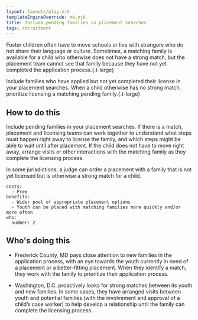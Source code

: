 ```yaml
---
layout: layouts/play.njk
templateEngineOverride: md,njk
title: Include pending families in placement searches
tags: recruitment
---
```


Foster children often have to move schools or live with strangers who do not share their language or culture. Sometimes, a matching family is available for a child who otherwise does not have a strong match, but the placement team cannot see that family because they have not yet completed the application process.{.t-large}

Include families who have applied but not yet completed their license in your placement searches. When a child otherwise has no strong match, prioritize licensing a matching pending family.{.t-large}

## How to do this

Include pending families in your placement searches. If there is a match, placement and licensing teams can work together to understand what steps must happen right away to license the family, and which steps might be able to wait until after placement. If the child does not have to move right away, arrange visits or other interactions with the matching family as they complete the licensing process.

In some jurisdictions, a judge can order a placement with a family that is not yet licensed but is otherwise a strong match for a child.

    costs:
      - Free
    benefits:
      - Wider pool of appropriate placement options
      - Youth can be placed with matching families more quickly and/or more often
    who:
      number: 2

## Who's doing this

* Frederick County, MD pays close attention to new families in the application process, with an eye towards the youth currently in need of a placement or a better-fitting placement. When they identify a match, they work with the family to prioritize their application process.

* Washington, D.C. proactively looks for strong matches between its youth and new families. In some cases, they have arranged visits between youth and potential families (with the involvement and approval of a child’s case worker) to help develop a relationship until the family can complete the licensing process.